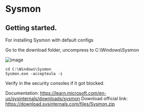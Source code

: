 # Sysmon

## Getting started.
For installing Sysmon with default configs

Go to the download folder, uncompress to C:\\Windows\\Sysmon

![image](https://github.com/user-attachments/assets/9251f29d-31f2-499f-8202-c6177c193a86)


```cmd.exe
cd C:\Windows\Sysmon
Sysmon.exe -accepteula -i
```

Verify in the security consoles if it got blocked. 

Documentation: https://learn.microsoft.com/en-us/sysinternals/downloads/sysmon
Download official link: https://download.sysinternals.com/files/Sysmon.zip
